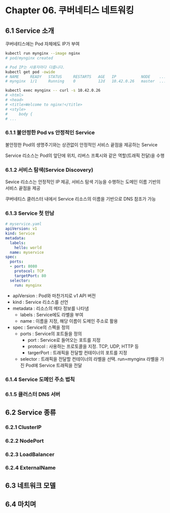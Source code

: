 # Chapter 06. 쿠버네티스 네트워킹

## 6.1 Service 소개
쿠버네티스에는 Pod 자체에도 IP가 부여
```bash
kubectl run mynginx --image nginx
# pod/mynginx created

# Pod IP는 사용자마다 다릅니다.
kubectl get pod -owide
# NAME     READY   STATUS     RESTARTS   AGE   IP           NODE    ...
# mynginx  1/1     Running    0          12d   10.42.0.26   master  ...

kubectl exec mynginx -- curl -s 10.42.0.26
# <html>
# <head>
# <title>Welcome to nginx!</title>
# <style>
#     body {
# ...
```
### 6.1.1 불안정한 Pod vs 안정적인 Service
불안정한 Pod의 생명주기와는 상관없이 안정적인 서비스 끝점을 제공하는 Service

Service 리소스는 Pod의 앞단에 위치, 리버스 프록시와 같은 역할(트래픽 전달)을 수행

### 6.1.2 서비스 탐색(Service Discovery)
Sevice 리소스는 안정적인 IP 제공, 서비스 탐색 기능을 수행하는 도메인 이름 기반의 서비스 끝점을 제공

쿠버네티스 클러스터 내에서 Service 리소스의 이름을 기반으로 DNS 참조가 가능
### 6.1.3 Service 첫 만남
```yaml
# myservice.yaml
apiVersion: v1
kind: Service
metadata:
  labels:
    hello: world
  name: myservice
spec:
  ports:
  - port: 8080
    protocol: TCP
    targetPort: 80
  selector:
    run: mynginx
```
- apiVersion : Pod와 마찬가지로 v1 API 버전
- kind : Service 리소스를 선언
- metadata : 리소스의 메타 정보를 나타냄
  - labels : Service에도 라벨을 부여
  - name : 이름을 지정, 해당 이름이 도메인 주소로 활용
- spec : Service의 스펙을 정의
  - ports : Service의 포트들을 정의
    - port : Service로 들어오는 포트를 지정
    - protocol : 사용하는 프로토콜을 지정. TCP, UDP, HTTP 등
    - targerPort : 트래픽을 전달할 컨테이너의 포트를 지정
  - selector : 트래픽을 전달할 컨테이너의 라벨을 선택. run=mynginx 라벨을 가진 Pod에 Service 트래픽을 전달

### 6.1.4 Service 도메인 주소 법칙
### 6.1.5 클러스터 DNS 서버




## 6.2 Service 종류
### 6.2.1 ClusterIP
### 6.2.2 NodePort
### 6.2.3 LoadBalancer
### 6.2.4 ExternalName

## 6.3 네트워크 모델

## 6.4 마치며